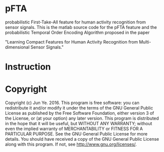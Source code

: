 # pFTA
probabilistic First-Take-All feature for human activity recognition from sensor signals. This is the matlab source code for the pFTA feature and the probabilistic Temporal Order Encoding Algorithm proposed in the paper

"Learning Compact Features for Human Activity Recognition from Multi-dimensional Sensor Signals."

# Instruction







# Copyright

Copyright (c) Jun Ye. 2016.
This program is free software: you can redistribute it and/or modify it under the terms of the GNU General Public License as published by the Free Software Foundation, either version 3 of the License, or (at your option) any later version. This program is distributed in the hope that it will be useful, but WITHOUT ANY WARRANTY; without even the implied warranty of MERCHANTABILITY or FITNESS FOR A PARTICULAR PURPOSE. See the GNU General Public License for more details. You should have received a copy of the GNU General Public License along with this program. If not, see http://www.gnu.org/licenses/.
